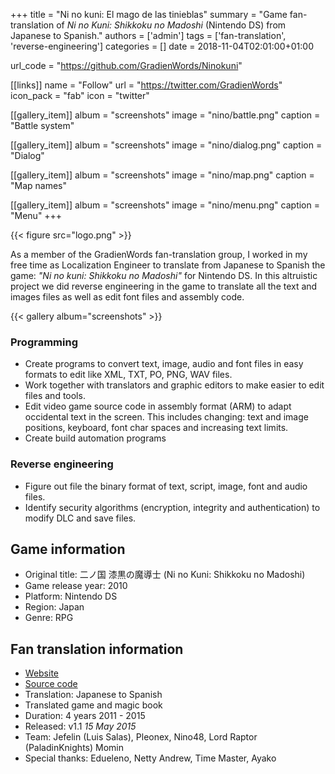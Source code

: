 +++
title = "Ni no kuni: El mago de las tinieblas"
summary = "Game fan-translation of _Ni no Kuni: Shikkoku no Madoshi_ (Nintendo DS) from Japanese to Spanish."
authors = ['admin']
tags = ['fan-translation', 'reverse-engineering']
categories = []
date = 2018-11-04T02:01:00+01:00

url_code = "https://github.com/GradienWords/Ninokuni"

[[links]]
name = "Follow"
url = "https://twitter.com/GradienWords"
icon_pack = "fab"
icon = "twitter"

[[gallery_item]]
album = "screenshots"
image = "nino/battle.png"
caption = "Battle system"

[[gallery_item]]
album = "screenshots"
image = "nino/dialog.png"
caption = "Dialog"

[[gallery_item]]
album = "screenshots"
image = "nino/map.png"
caption = "Map names"

[[gallery_item]]
album = "screenshots"
image = "nino/menu.png"
caption = "Menu"
+++

{{< figure src="logo.png" >}}

As a member of the GradienWords fan-translation group, I worked in my free time
as Localization Engineer to translate from Japanese to Spanish the game:
_"Ni no kuni: Shikkoku no Madoshi"_ for Nintendo DS.
In this altruistic project we did reverse engineering in the game to translate
all the text and images files as well as edit font files and assembly code.

{{< gallery album="screenshots" >}}

### Programming

- Create programs to convert text, image, audio and font files in easy formats
  to edit like XML, TXT, PO, PNG, WAV files.
- Work together with translators and graphic editors to make easier to edit
  files and tools.
- Edit video game source code in assembly format (ARM) to adapt occidental text
  in the screen. This includes changing: text and image positions, keyboard,
  font char spaces and increasing text limits.
- Create build automation programs

### Reverse engineering

- Figure out file the binary format of text, script, image, font and audio files.
- Identify security algorithms (encryption, integrity and authentication) to
  modify DLC and save files.

## Game information

- Original title: 二ノ国 漆黒の魔導士 (Ni no Kuni: Shikkoku no Madoshi)
- Game release year: 2010
- Platform: Nintendo DS
- Region: Japan
- Genre: RPG

## Fan translation information

- [Website](https://gradienwords.github.io/ninokuni/info.html)
- [Source code](https://github.com/GradienWords/Ninokuni)
- Translation: Japanese to Spanish
- Translated game and magic book
- Duration: 4 years 2011 - 2015
- Released: v1.1 _15 May 2015_
- Team: Jefelin (Luis Salas), Pleonex, Nino48, Lord Raptor (PaladinKnights) Momin
- Special thanks: Edueleno, Netty Andrew, Time Master, Ayako

